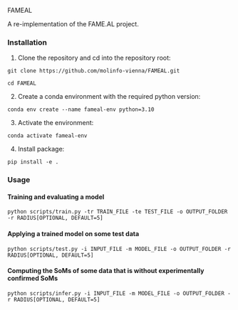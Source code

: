 FAMEAL

A re-implementation of the FAME.AL project.


### Installation

1. Clone the repository and cd into the repository root:

```git clone https://github.com/molinfo-vienna/FAMEAL.git```

```cd FAMEAL```

2. Create a conda environment with the required python version:

```conda env create --name fameal-env python=3.10```

3. Activate the environment:

```conda activate fameal-env```

4. Install package:

```pip install -e .```

### Usage

#### Training and evaluating a model

```python scripts/train.py -tr TRAIN_FILE -te TEST_FILE -o OUTPUT_FOLDER -r RADIUS[OPTIONAL, DEFAULT=5]```

#### Applying a trained model on some test data

```python scripts/test.py -i INPUT_FILE -m MODEL_FILE -o OUTPUT_FOLDER -r RADIUS[OPTIONAL, DEFAULT=5]```

#### Computing the SoMs of some data that is without experimentally confirmed SoMs

```python scripts/infer.py -i INPUT_FILE -m MODEL_FILE -o OUTPUT_FOLDER -r RADIUS[OPTIONAL, DEFAULT=5]```
